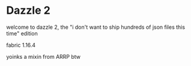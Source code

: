 Dazzle 2
========

welcome to dazzle 2, the "i don't want to ship hundreds of json files this time" edition

fabric 1.16.4

yoinks a mixin from ARRP btw